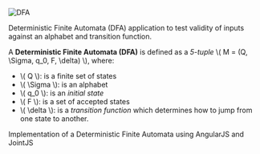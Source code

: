 ![DFA](http://g.recordit.co/OO7nGeeUiK.gif)

Deterministic Finite Automata (DFA) application to test validity
of inputs against an alphabet and transition function.

A **Deterministic Finite Automata (DFA)** is defined as a *5-tuple*
\\( M = (Q, \Sigma, q_0, F, \delta) \\), where:

- \\( Q      \\): is a finite set of states
- \\( \Sigma \\): is an alphabet
- \\( q_0 \\): is an *initial state*
- \\( F \\): is a set of accepted states
- \\( \delta \\): is a *transition function* which determines how to jump from one state to another.

Implementation of a Deterministic Finite Automata using AngularJS and JointJS
